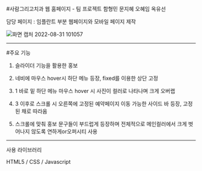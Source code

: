 #사람그리고치과 웹 홈페이지 - 팀 프로젝트 함형민 문지혜 오혜임 옥유선


담당 페이지 : 임플란트 부분 웹페이지와 모바일 페이지 제작

![화면 캡처 2022-08-31 101057](https://user-images.githubusercontent.com/105466444/187570964-7080a7d4-2805-452c-9205-d392151df349.png)

--------------------------------------------------------------------

#주요 기능

1. 슬라이더 기능을 활용한 홍보

2. 네비에 마우스 hover시 하단 메뉴 등장, fixed를 이용한 상단 고정

3. 1 바로 밑 하단 메뉴 마우스 hover 시 사진이 컬러로 나타나며 크게 오버랩

4. 3 이후로 스크롤 시 오른쪽에 고정된 예약페이지 이동 가능한 사이드 바 등장, 고정된 채로 따라옴

5. 스크롤에 맞춰 홍보 문구들이 부드럽게 등장하며 전체적으로 메인컬러에서 크게 벗어나지 않도록 연하게or오퍼시티 사용


-----------------------------------------------------------------------

사용 라이브러리

HTML5 / CSS / Javascript
